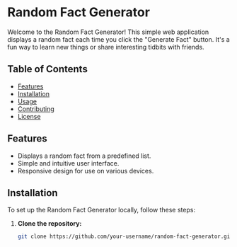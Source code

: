 # Random Fact Generator

Welcome to the Random Fact Generator! This simple web application displays a random fact each time you click the "Generate Fact" button. It's a fun way to learn new things or share interesting tidbits with friends.

## Table of Contents

- [Features](#features)
- [Installation](#installation)
- [Usage](#usage)
- [Contributing](#contributing)
- [License](#license)

## Features

- Displays a random fact from a predefined list.
- Simple and intuitive user interface.
- Responsive design for use on various devices.

## Installation

To set up the Random Fact Generator locally, follow these steps:

1. **Clone the repository:**

   ```bash
   git clone https://github.com/your-username/random-fact-generator.git
